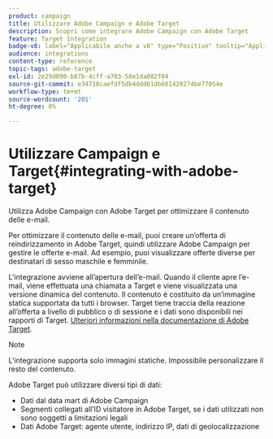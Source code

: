 ```yaml
---
product: campaign
title: Utilizzare Adobe Campaign e Adobe Target
description: Scopri come integrare Adobe Campaign con Adobe Target
feature: Target Integration
badge-v8: label="Applicabile anche a v8" type="Positive" tooltip="Applicabile anche a Campaign v8"
audience: integrations
content-type: reference
topic-tags: adobe-target
exl-id: 2e29d090-b87b-4cff-a703-58e1da082f04
source-git-commit: e34718caefdf5db4ddd61db601420274be77054e
workflow-type: tm+mt
source-wordcount: '201'
ht-degree: 0%

---
```


# Utilizzare Campaign e Target{#integrating-with-adobe-target}



Utilizza Adobe Campaign con Adobe Target per ottimizzare il contenuto delle e-mail.

Per ottimizzare il contenuto delle e-mail, puoi creare un’offerta di reindirizzamento in Adobe Target, quindi utilizzare Adobe Campaign per gestire le offerte e-mail. Ad esempio, puoi visualizzare offerte diverse per destinatari di sesso maschile e femminile.

L’integrazione avviene all’apertura dell’e-mail. Quando il cliente apre l’e-mail, viene effettuata una chiamata a Target e viene visualizzata una versione dinamica del contenuto. Il contenuto è costituito da un’immagine statica supportata da tutti i browser. Target tiene traccia della reazione all’offerta a livello di pubblico o di sessione e i dati sono disponibili nei rapporti di Target. [Ulteriori informazioni nella documentazione di Adobe Target](https://experienceleague.adobe.com/docs/target/using/integrate/campaign-and-target.html?lang=it).


>[!NOTE]
>
>L’integrazione supporta solo immagini statiche. Impossibile personalizzare il resto del contenuto.

Adobe Target può utilizzare diversi tipi di dati:

* Dati dal data mart di Adobe Campaign
* Segmenti collegati all’ID visitatore in Adobe Target, se i dati utilizzati non sono soggetti a limitazioni legali
* Dati Adobe Target: agente utente, indirizzo IP, dati di geolocalizzazione
